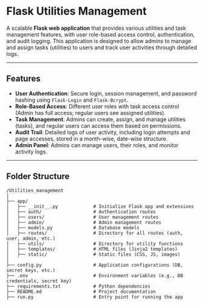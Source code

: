 # Flask Utilities Management

A scalable **Flask web application** that provides various utilities and task management features, with user role-based access control, authentication, and audit logging. This application is designed to allow admins to manage and assign tasks (utilities) to users and track user activities through detailed logs.

---

## Features

- **User Authentication**: Secure login, session management, and password hashing using `Flask-Login` and `Flask-Bcrypt`.
- **Role-Based Access**: Different user roles with task access control (Admin has full access; regular users see assigned utilities).
- **Task Management**: Admins can create, assign, and manage utilities (tasks), and regular users can access them based on permissions.
- **Audit Trail**: Detailed logs of user activity, including login attempts and page accesses, stored in a month-wise, date-wise structure.
- **Admin Panel**: Admins can manage users, their roles, and monitor activity logs.

---

## Folder Structure

```plaintext
/Utilities_management
│
├── app/
│   ├── __init__.py             # Initialize Flask app and extensions
│   ├── auth/                   # Authentication routes
│   ├── users/                  # User management routes
│   ├── admin/                  # Admin management routes
│   ├── models.py               # Database models
│   ├── routes/                 # Directory for all routes (auth, user, admin, etc.)
│   ├── utils/                  # Directory for utility functions
│   ├── templates/              # HTML files (Jinja2 templates)
│   ├── static/                 # Static files (CSS, JS, images)
│
├── config.py                   # Application configurations (DB, secret keys, etc.)
├── .env                        # Environment variables (e.g., DB credentials, secret key)
├── requirements.txt            # Python dependencies
├── README.md                   # Project documentation
├── run.py                      # Entry point for running the app
```
